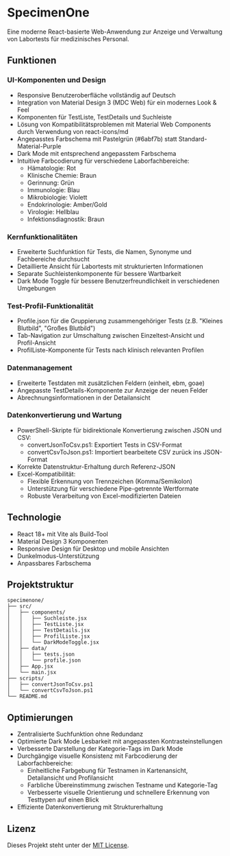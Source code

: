 # SpecimenOne

Eine moderne React-basierte Web-Anwendung zur Anzeige und Verwaltung von Labortests für medizinisches Personal.

## Funktionen

### UI-Komponenten und Design
- Responsive Benutzeroberfläche vollständig auf Deutsch
- Integration von Material Design 3 (MDC Web) für ein modernes Look & Feel
- Komponenten für TestListe, TestDetails und Suchleiste
- Lösung von Kompatibilitätsproblemen mit Material Web Components durch Verwendung von react-icons/md
- Angepasstes Farbschema mit Pastelgrün (#6abf7b) statt Standard-Material-Purple
- Dark Mode mit entsprechend angepasstem Farbschema
- Intuitive Farbcodierung für verschiedene Laborfachbereiche:
  - Hämatologie: Rot
  - Klinische Chemie: Braun
  - Gerinnung: Grün
  - Immunologie: Blau
  - Mikrobiologie: Violett
  - Endokrinologie: Amber/Gold
  - Virologie: Hellblau
  - Infektionsdiagnostik: Braun

### Kernfunktionalitäten
- Erweiterte Suchfunktion für Tests, die Namen, Synonyme und Fachbereiche durchsucht
- Detaillierte Ansicht für Labortests mit strukturierten Informationen
- Separate Suchleistenkomponente für bessere Wartbarkeit
- Dark Mode Toggle für bessere Benutzerfreundlichkeit in verschiedenen Umgebungen

### Test-Profil-Funktionalität
- Profile.json für die Gruppierung zusammengehöriger Tests (z.B. "Kleines Blutbild", "Großes Blutbild")
- Tab-Navigation zur Umschaltung zwischen Einzeltest-Ansicht und Profil-Ansicht
- ProfilListe-Komponente für Tests nach klinisch relevanten Profilen

### Datenmanagement
- Erweiterte Testdaten mit zusätzlichen Feldern (einheit, ebm, goae)
- Angepasste TestDetails-Komponente zur Anzeige der neuen Felder
- Abrechnungsinformationen in der Detailansicht

### Datenkonvertierung und Wartung
- PowerShell-Skripte für bidirektionale Konvertierung zwischen JSON und CSV:
  - convertJsonToCsv.ps1: Exportiert Tests in CSV-Format
  - convertCsvToJson.ps1: Importiert bearbeitete CSV zurück ins JSON-Format
- Korrekte Datenstruktur-Erhaltung durch Referenz-JSON
- Excel-Kompatibilität:
  - Flexible Erkennung von Trennzeichen (Komma/Semikolon)
  - Unterstützung für verschiedene Pipe-getrennte Wertformate
  - Robuste Verarbeitung von Excel-modifizierten Dateien

## Technologie

- React 18+ mit Vite als Build-Tool
- Material Design 3 Komponenten
- Responsive Design für Desktop und mobile Ansichten
- Dunkelmodus-Unterstützung
- Anpassbares Farbschema

## Projektstruktur

```
specimenone/
├── src/
│   ├── components/
│   │   ├── Suchleiste.jsx
│   │   ├── TestListe.jsx
│   │   ├── TestDetails.jsx
│   │   ├── ProfilListe.jsx
│   │   └── DarkModeToggle.jsx
│   ├── data/
│   │   ├── tests.json
│   │   └── profile.json
│   ├── App.jsx
│   └── main.jsx
├── scripts/
│   ├── convertJsonToCsv.ps1
│   └── convertCsvToJson.ps1
└── README.md
```

## Optimierungen

- Zentralisierte Suchfunktion ohne Redundanz
- Optimierte Dark Mode Lesbarkeit mit angepassten Kontrasteinstellungen
- Verbesserte Darstellung der Kategorie-Tags im Dark Mode
- Durchgängige visuelle Konsistenz mit Farbcodierung der Laborfachbereiche:
  - Einheitliche Farbgebung für Testnamen in Kartenansicht, Detailansicht und Profilansicht
  - Farbliche Übereinstimmung zwischen Testname und Kategorie-Tag
  - Verbesserte visuelle Orientierung und schnellere Erkennung von Testtypen auf einen Blick
- Effiziente Datenkonvertierung mit Strukturerhaltung

## Lizenz

Dieses Projekt steht unter der [MIT License](./LICENSE).